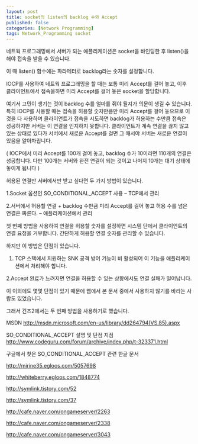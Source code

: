 ```yaml
---
layout: post
title: socket의 listen의 backlog 수와 Accept
published: false
categories: [Network Programming]
tags: Network_Programming socket
---
```


네트웍 프로그래밍에서 서버가 되는 애플리케이션은 socket을 바인딩한 후 listen()을 해야 접속을 받을 수 있습니다.

이 때 listen() 함수에는 파라메터로 backlog라는 숫자를 설정합니다.

IOCP를 사용하여 네트웍 프로그래밍을 할 때는 보통 미리 Accept를 걸어 놓고, 이후 클라이언트에서 접속을하면 미리 Accept를 걸어 놓은 socket을 할당합니다.



여기서 고민이 생기는 것이 backlog 수를 얼마를 줘야 될지가 의문이 생길 수 있습니다. 특히 IOCP를 사용할 때는 접속을 허용할 숫자만큼만 미리 Accept를 걸어 놓으므로 이것을 다 사용하며 클라이언트가 접속을 시도하면 backlog가 허용하는 수만큼 접속은 성공하지만 서버는 이 연결을 인지하지 못합니다. 클라이언트가 계속 연결을 끊지 않고 있는 상태로 있다가 서버에서 새로운 Accept를 걸면 그 때서야 서버는 새로운 연결이 있음을 알아차립니다.

( IOCP에서 미리 Accept를 100개 걸어 놓고, backlog 수가 10이라면 110개의 연결은 성공합니다. 다만 100개는 서버와 완전 연결이 되는 것이고 나머지 10개는 대기 상태에 놓이게 됩니다 )



허용된 연결만 서버에서만 받고 싶다면 두 가지 방법이 있습니다.

1.Socket 옵션인 SO_CONDITIONAL_ACCEPT 사용 – TCP에서 관리

2.서버에서 허용할 연결 + backlog 수만큼 미리 Accept를 걸어 놓고 허용 수를 넘은 연결은 짜른다. – 애플리케이션에서 관리



첫 번째 방법을 사용하여 연결을 허용할 숫자를 설정하면 시스템 단에서 클라이언트의 연결 요청을 거부합니다. 간단하게 허용할 연결 숫자를 관리할 수 있습니다.

하지만 이 방법은 단점이 있습니다.

1. TCP 스택에서 지원하는 SNK 공격 방어 기능이 비 활성되어 이 기능을 애플리케이션에서 처리해야 합니다.

2.Accept 완료가 느려지면 연결을 허용할 수 있는 상황에서도 연결 실패가 일어납니다.

이 이외에도 몇몇 단점이 있기 때문에 웹에서 본 문서 중에서 사용하지 않기를 바라는 사람도 있었습니다.



그래서 건즈2에서는 두 번째 방법을 사용하기로 했습니다.



MSDN http://msdn.microsoft.com/en-us/library/dd264794(VS.85).aspx

SO_CONDITIONAL_ACCEPT 설명 및 단점 지점 http://www.codeguru.com/forum/archive/index.php/t-323371.html



구글에서 찾은 SO_CONDITIONAL_ACCEPT 관련 한글 문서

http://mirine35.egloos.com/5057698

http://whiteberry.egloos.com/1848774

http://symlink.tistory.com/52

http://symlink.tistory.com/37

http://cafe.naver.com/ongameserver/2263

http://cafe.naver.com/ongameserver/2338

http://cafe.naver.com/ongameserver/3043
